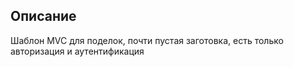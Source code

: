 ## Описание

Шаблон MVC для поделок, почти пустая заготовка, есть только авторизация и аутентификация